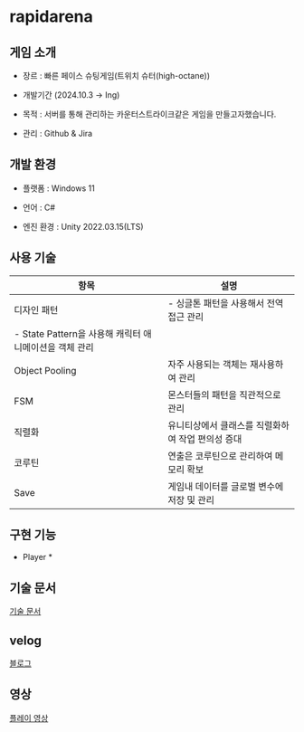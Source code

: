 # rapidarena

## 게임 소개

- 장르 : 빠른 페이스 슈팅게임(트위치 슈터(high-octane))

- 개발기간 (2024.10.3 → Ing)

- 목적  : 서버를 통해 관리하는 카운터스트라이크같은 게임을 만들고자했습니다.

- 관리 : Github & Jira




## 개발 환경
- 플랫폼 : Windows 11

- 언어 : C#

- 엔진 환경 : Unity 2022.03.15(LTS)




## 사용 기술

| 항목 | 설명 |
| ------------ | ------------- |
| 디자인 패턴 | - 싱글톤 패턴을 사용해서 전역 접근 관리
-  State Pattern을 사용해 캐릭터 애니메이션을 객체 관리 |
| Object Pooling | 자주 사용되는 객체는 재사용하여 관리 |
| FSM | 몬스터들의 패턴을 직관적으로 관리 |
| 직렬화 | 유니티상에서 클래스를 직렬화하여 작업 편의성 증대 |
| 코루틴  | 연출은 코루틴으로 관리하여 메모리 확보 |
| Save | 게임내 데이터를 글로벌 변수에 저장 및 관리 |


## 구현 기능

* Player
  * 
        

 ## 기술 문서
[기술 문서](https://docs.google.com/presentation/d/15tD-nxOH4juBukBCzeHNn3QBTxk8-W_Du52wTj0wxL0/edit#slide=id.g301078c2494_0_176)


 ## velog

[블로그](https://velog.io/@typhoon760/posts?tag=%ED%8F%AC%ED%8A%B8%ED%8F%B4%EB%A6%AC%EC%98%A4)

 ## 영상

 [플레이 영상](https://youtu.be/B-tIQGz2CaY)
